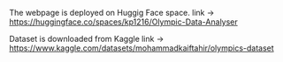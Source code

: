 
The webpage is deployed on Huggig Face space. 
link -> https://huggingface.co/spaces/kp1216/Olympic-Data-Analyser

Dataset is downloaded from Kaggle 
link -> https://www.kaggle.com/datasets/mohammadkaiftahir/olympics-dataset
